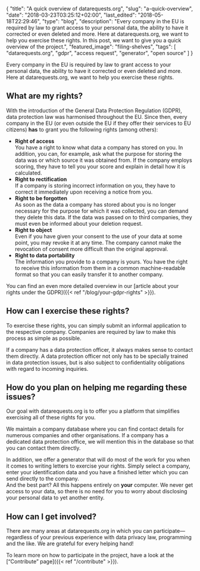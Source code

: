 {
    "title": "A quick overview of datarequests.org",
    "slug": "a-quick-overview",
    "date": "2018-03-23T03:25:12+02:00",
    "last_edited": "2018-05-18T22:29:46",
    "type": "blog",
    "description": "Every company in the EU is required by law to grant access to your personal data, the ability to have it corrected or even deleted and more. Here at datarequests.org, we want to help you exercise these rights. In this post, we want to give you a quick overview of the project.",
    "featured_image": "filing-shelves",
    "tags": [ "datarequests.org", "gdpr", "access request", "generator", "open source" ]
}

Every company in the EU is required by law to grant access to your personal data, the ability to have it corrected or even deleted and more. Here at datarequests.org, we want to help you exercise these rights.

## What are my rights?

With the introduction of the General Data Protection Regulation (GDPR), data protection law was harmonised throughout the EU. Since then, every company in the EU (or even outside the EU if they offer their services to EU citizens) **has** to grant you the following rights (among others):

* **Right of access**  
You have a right to know what data a company has stored on you. In addition, you can, for example, ask what the purpose for storing the data was or which source it was obtained from. If the company employs scoring, they have to tell you your score and explain in detail how it is calculated.
* **Right to rectification**  
If a company is storing incorrect information on you, they have to correct it immediately upon receiving a notice from you.
* **Right to be forgotten**  
As soon as the data a company has stored about you is no longer necessary for the purpose for which it was collected, you can demand they delete this data. If the data was passed on to third companies, they must even be informed about your deletion request.  
* **Right to object**  
Even if you have given your consent to the use of your data at some point, you may revoke it at any time. The company cannot make the revocation of consent more difficult than the original approval.
* **Right to data portability**  
The information you provide to a company is yours. You have the right to receive this information from them in a common machine-readable format so that you can easily transfer it to another company.

You can find an even more detailed overview in our [article about your rights under the GDPR]({{< ref "/blog/your-gdpr-rights" >}}).

## How can I exercise these rights?

To exercise these rights, you can simply submit an informal application to the respective company. Companies are required by law to make this process as simple as possible.

If a company has a data protection officer, it always makes sense to contact them directly. A data protection officer not only has to be specially trained in data protection issues, but is also subject to confidentiality obligations with regard to incoming inquiries.

## How do you plan on helping me regarding these issues?

Our goal with datarequests.org is to offer you a platform that simplifies exercising all of these rights for you.

We maintain a company database where you can find contact details for numerous companies and other organisations. If a company has a dedicated data protection office, we will mention this in the database so that you can contact them directly.

In addition, we offer a generator that will do most of the work for you when it comes to writing letters to exercise your rights. Simply select a company, enter your identification data and you have a finished letter which you can send directly to the company.  
And the best part? All this happens entirely on **your** computer. We never get access to your data, so there is no need for you to worry about disclosing your personal data to yet another entity.

## How can I get involved?

There are many areas at datarequests.org in which you can participate—regardless of your previous experience with data privacy law, programming and the like. We are grateful for every helping hand!

To learn more on how to participate in the project, have a look at the [“Contribute” page]({{< ref "/contribute" >}}).

